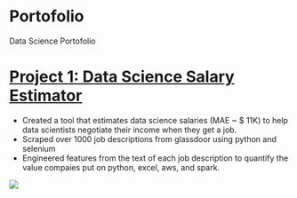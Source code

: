 # Portofolio
Data Science Portofolio

# [Project 1: Data Science Salary Estimator](https://github.com/PlayingNumbers/ds_salary_proj)
* Created a tool that estimates data science salaries (MAE ~ $ 11K) to help data scientists negotiate their income when they get a job.
* Scraped over 1000 job descriptions from glassdoor using python and selenium
* Engineered features from the text of each job description to quantify the value compaies put on python, excel, aws, and spark.

![](//images/how-to-create-a-simple-linear-regression-equation.png.png)
